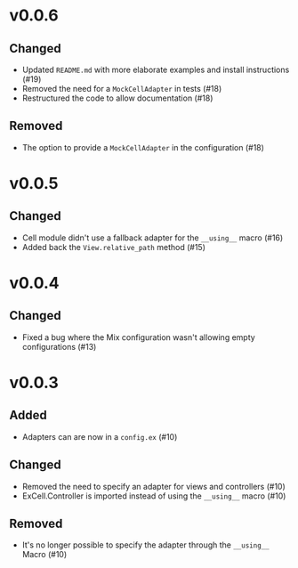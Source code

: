 # v0.0.6

## Changed
- Updated `README.md` with more elaborate examples and install instructions (#19)
- Removed the need for a `MockCellAdapter` in tests (#18)
- Restructured the code to allow documentation (#18)

## Removed
- The option to provide a `MockCellAdapter` in the configuration (#18)

# v0.0.5

## Changed
- Cell module didn't use a fallback adapter for the `__using__` macro (#16)
- Added back the `View.relative_path` method (#15)

# v0.0.4

## Changed
- Fixed a bug where the Mix configuration wasn't allowing empty configurations (#13)

# v0.0.3

## Added
- Adapters can are now in a `config.ex` (#10)

## Changed
- Removed the need to specify an adapter for views and controllers (#10)
- ExCell.Controller is imported instead of using the `__using__` macro (#10)

## Removed
- It's no longer possible to specify the adapter through the `__using__` Macro (#10)
